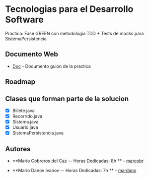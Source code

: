 # Tecnologias para el Desarrollo Software

Practica: Fase GREEN con metodologia TDD + Tests de mocks para SistemaPersistencia

## Documento Web

* [Doc](https://campusvirtual.uva.es/pluginfile.php/5380747/mod_resource/content/1/tds_23_24_practica2.pdf) - Documento guion de la practica

## Roadmap

 
## Clases que forman parte de la solucion

- [x] Billete.java
- [x] Recorrido.java
- [x] Sistema.java
- [x] Usuario.java
- [x] SistemaPersistencia.java

## Autores
* **Mario Cobreros del Caz -- Horas Dedicadas: 8h ** - [marcobr](https://gitlab.inf.uva.es/marcobr)

* **Mario Danov Ivanov -- Horas Dedicadas: 7h ** - [mardano](https://gitlab.inf.uva.es/mardano)
